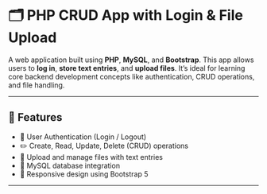 # 🗂️ PHP CRUD App with Login & File Upload

A web application built using **PHP**, **MySQL**, and **Bootstrap**. This app allows users to **log in**, **store text entries**, and **upload files**. It’s ideal for learning core backend development concepts like authentication, CRUD operations, and file handling.

---

## 🚀 Features

- 🔐 User Authentication (Login / Logout)
- ✏️ Create, Read, Update, Delete (CRUD) operations
- 📎 Upload and manage files with text entries
- 🧰 MySQL database integration
- 🎨 Responsive design using Bootstrap 5

---

